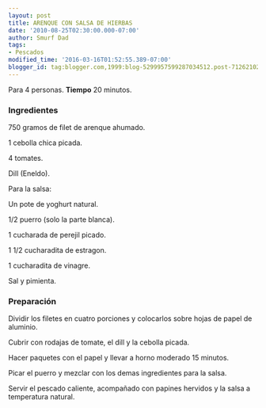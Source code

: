 ```yaml
---
layout: post
title: ARENQUE CON SALSA DE HIERBAS
date: '2010-08-25T02:30:00.000-07:00'
author: Smurf Dad
tags:
- Pescados
modified_time: '2016-03-16T01:52:55.389-07:00'
blogger_id: tag:blogger.com,1999:blog-5299957599287034512.post-7126210258584001735
---
```


Para 4 personas.
<b>Tiempo</b> 20 minutos.

<h3>Ingredientes</h3>

750 gramos de filet de arenque ahumado.

1 cebolla chica picada.

4 tomates.

Dill (Eneldo).

Para la salsa:

Un pote de yoghurt natural.

1/2 puerro (solo la parte blanca).

1 cucharada de perejil picado.

1 1/2 cucharadita de estragon.

1 cucharadita de vinagre.

Sal y pimienta.

<h3>Preparación</h3>

Dividir los filetes en cuatro porciones y colocarlos sobre hojas de papel de aluminio.

Cubrir con rodajas de tomate, el dill y la cebolla picada.

Hacer paquetes con el papel y llevar a horno moderado 15 minutos.

Picar el puerro y mezclar con los demas ingredientes para la salsa.

Servir el pescado caliente, acompañado con papines hervidos y la salsa a temperatura natural.

